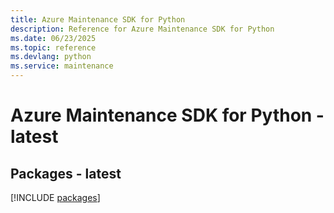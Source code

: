 ```yaml
---
title: Azure Maintenance SDK for Python
description: Reference for Azure Maintenance SDK for Python
ms.date: 06/23/2025
ms.topic: reference
ms.devlang: python
ms.service: maintenance
---
```

# Azure Maintenance SDK for Python - latest
## Packages - latest
[!INCLUDE [packages](maintenance-index.md)]